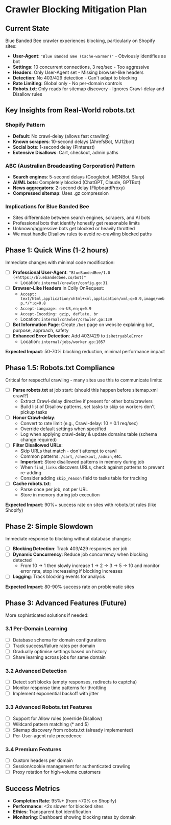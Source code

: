 # Crawler Blocking Mitigation Plan

## Current State

Blue Banded Bee crawler experiences blocking, particularly on Shopify sites:

- **User-Agent**: `"Blue Banded Bee (Cache-warmer)"` - Obviously identifies as bot
- **Settings**: 10 concurrent connections, 3 req/sec - Too aggressive
- **Headers**: Only User-Agent set - Missing browser-like headers
- **Detection**: No 403/429 detection - Can't adapt to blocking
- **Rate Limiting**: Global only - No per-domain controls
- **Robots.txt**: Only reads for sitemap discovery - Ignores Crawl-delay and Disallow rules

## Key Insights from Real-World robots.txt

### Shopify Pattern
- **Default**: No crawl-delay (allows fast crawling)
- **Known scrapers**: 10-second delays (AhrefsBot, MJ12bot)
- **Social bots**: 1-second delay (Pinterest)
- **Extensive Disallows**: Cart, checkout, admin paths

### ABC (Australian Broadcasting Corporation) Pattern
- **Search engines**: 5-second delays (Googlebot, MSNBot, Slurp)
- **AI/ML bots**: Completely blocked (ChatGPT, Claude, GPTBot)
- **News aggregators**: 2-second delay (FlipboardProxy)
- **Compressed sitemap**: Uses .gz compression

### Implications for Blue Banded Bee
- Sites differentiate between search engines, scrapers, and AI bots
- Professional bots that identify honestly get reasonable limits
- Unknown/aggressive bots get blocked or heavily throttled
- We must handle Disallow rules to avoid re-crawling blocked paths

## Phase 1: Quick Wins (1-2 hours)

Immediate changes with minimal code modification:

- [ ] **Professional User-Agent**: `"BlueBandedBee/1.0 (+https://bluebandedbee.co/bot)"`
  - Location: `internal/crawler/config.go:31`
- [ ] **Browser-Like Headers** in Colly OnRequest:
  - `Accept: text/html,application/xhtml+xml,application/xml;q=0.9,image/webp,*/*;q=0.8`
  - `Accept-Language: en-US,en;q=0.9`
  - `Accept-Encoding: gzip, deflate, br`
  - Location: `internal/crawler/crawler.go:139`
- [ ] **Bot Information Page**: Create `/bot` page on website explaining bot, purpose, approach, safety
- [ ] **Enhanced Error Detection**: Add 403/429 to `isRetryableError`
  - Location: `internal/jobs/worker.go:1057`

**Expected Impact**: 50-70% blocking reduction, minimal performance impact

## Phase 1.5: Robots.txt Compliance

Critical for respectful crawling - many sites use this to communicate limits:

- [ ] **Parse robots.txt** at job start: (should this happen before sitemap.xml crawl?)
  - Extract Crawl-delay directive if present for other bots/crawlers
  - Build list of Disallow patterns, set tasks to skip so workers don't pickup tasks
- [ ] **Honor Crawl-delay**:
  - Convert to rate limit (e.g., Crawl-delay: 10 = 0.1 req/sec)
  - Override default settings when specified
  - Log when applying crawl-delay & update domains table (schema change required)
- [ ] **Filter Disallowed URLs**:
  - Skip URLs that match - don't attempt to crawl
  - Common patterns: `/cart`, `/checkout`, `/admin`, etc.
  - **Important**: Store disallowed patterns in memory during job
  - When `find_links` discovers URLs, check against patterns to prevent re-adding
  - Consider adding `skip_reason` field to tasks table for tracking
- [ ] **Cache robots.txt**:
  - Parse once per job, not per URL
  - Store in memory during job execution

**Expected Impact**: 90%+ success rate on sites with robots.txt rules (like Shopify)

## Phase 2: Simple Slowdown

Immediate response to blocking without database changes:

- [ ] **Blocking Detection**: Track 403/429 responses per job
- [ ] **Dynamic Concurrency**: Reduce job concurrency when blocking detected
  - From 10 → 1 then slowly increase 1 → 2 → 3 → 5 → 10 and monitor error rate, stop increaseing if blocking increases
- [ ] **Logging**: Track blocking events for analysis

**Expected Impact**: 80-90% success rate on problematic sites

## Phase 3: Advanced Features (Future)

More sophisticated solutions if needed:

### 3.1 Per-Domain Learning
- [ ] Database schema for domain configurations
- [ ] Track success/failure rates per domain
- [ ] Gradually optimise settings based on history
- [ ] Share learning across jobs for same domain

### 3.2 Advanced Detection
- [ ] Detect soft blocks (empty responses, redirects to captcha)
- [ ] Monitor response time patterns for throttling
- [ ] Implement exponential backoff with jitter

### 3.3 Advanced Robots.txt Features
- [ ] Support for Allow rules (override Disallow)
- [ ] Wildcard pattern matching (* and $)
- [ ] Sitemap discovery from robots.txt (already implemented)
- [ ] Per-User-agent rule precedence

### 3.4 Premium Features
- [ ] Custom headers per domain
- [ ] Session/cookie management for authenticated crawling
- [ ] Proxy rotation for high-volume customers

## Success Metrics

- **Completion Rate**: 95%+ (from ~70% on Shopify)
- **Performance**: <2x slower for blocked sites
- **Ethics**: Transparent bot identification
- **Monitoring**: Dashboard showing blocking rates by domain